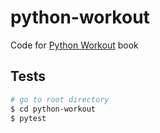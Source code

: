 # python-workout

Code for [Python Workout](https://www.manning.com/books/python-workout) book

## Tests

```bash
# go to root directory
$ cd python-workout
$ pytest
```

